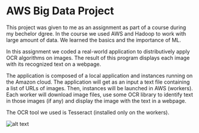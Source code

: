 # AWS Big Data Project

This project was given to me as an assignment as part of a course during my bechelor dgree. In the course we used AWS and Hadoop to work with large amount of data. We learned the basics and the importance of ML.

In this assignment we coded a real-world application to distributively apply OCR algorithms on images. The result of this program displays each image with its recognized text on a webpage.

The application is composed of a local application and instances running on the Amazon cloud. The application will get as an input a text file containing a list of URLs of images. Then, instances will be launched in AWS (workers). Each worker will download image files, use some OCR library to identify text in those images (if any) and display the image with the text in a webpage.

The OCR tool we used is Tesseract (installed only on the workers).

![alt text](https://github.com/ofekalg/OCR-in-the-Cloud/Application_Flow.png?raw=true)
